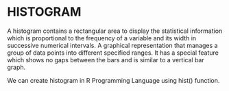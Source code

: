 # HISTOGRAM
A histogram contains a rectangular area to display the statistical information which is proportional to the frequency of a variable and its width in successive numerical intervals. A graphical representation that manages a group of data points into different specified ranges. It has a special feature which shows no gaps between the bars and is similar to a vertical bar graph.

We can create histogram in R Programming Language using hist() function.
